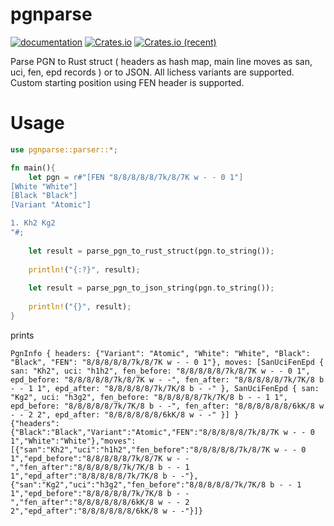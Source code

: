 # pgnparse

[![documentation](https://docs.rs/pgnparse/badge.svg)](https://docs.rs/pgnparse) [![Crates.io](https://img.shields.io/crates/v/pgnparse.svg)](https://crates.io/crates/pgnparse) [![Crates.io (recent)](https://img.shields.io/crates/dr/pgnparse)](https://crates.io/crates/pgnparse)

Parse PGN to Rust struct ( headers as hash map, main line moves as san, uci, fen, epd records ) or to JSON. All lichess variants are supported. Custom starting position using FEN header is supported.

# Usage

```rust
use pgnparse::parser::*;

fn main(){
	let pgn = r#"[FEN "8/8/8/8/8/7k/8/7K w - - 0 1"]
[White "White"]
[Black "Black"]
[Variant "Atomic"]

1. Kh2 Kg2
"#;
	
	let result = parse_pgn_to_rust_struct(pgn.to_string());
	
	println!("{:?}", result);
	
	let result = parse_pgn_to_json_string(pgn.to_string());
	
	println!("{}", result);
}
```

prints

```
PgnInfo { headers: {"Variant": "Atomic", "White": "White", "Black": "Black", "FEN": "8/8/8/8/8/7k/8/7K w - - 0 1"}, moves: [SanUciFenEpd { san: "Kh2", uci: "h1h2", fen_before: "8/8/8/8/8/7k/8/7K w - - 0 1", epd_before: "8/8/8/8/8/7k/8/7K w - -", fen_after: "8/8/8/8/8/7k/7K/8 b - - 1 1", epd_after: "8/8/8/8/8/7k/7K/8 b - -" }, SanUciFenEpd { san: "Kg2", uci: "h3g2", fen_before: "8/8/8/8/8/7k/7K/8 b - - 1 1", epd_before: "8/8/8/8/8/7k/7K/8 b - -", fen_after: "8/8/8/8/8/8/6kK/8 w - - 2 2", epd_after: "8/8/8/8/8/8/6kK/8 w - -" }] }
{"headers":{"Black":"Black","Variant":"Atomic","FEN":"8/8/8/8/8/7k/8/7K w - - 0 1","White":"White"},"moves":[{"san":"Kh2","uci":"h1h2","fen_before":"8/8/8/8/8/7k/8/7K w - - 0 1","epd_before":"8/8/8/8/8/7k/8/7K w - -","fen_after":"8/8/8/8/8/7k/7K/8 b - - 1 1","epd_after":"8/8/8/8/8/7k/7K/8 b - -"},{"san":"Kg2","uci":"h3g2","fen_before":"8/8/8/8/8/7k/7K/8 b - - 1 1","epd_before":"8/8/8/8/8/7k/7K/8 b - -","fen_after":"8/8/8/8/8/8/6kK/8 w - - 2 2","epd_after":"8/8/8/8/8/8/6kK/8 w - -"}]}

```